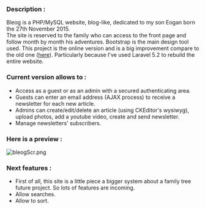 ### **Description :**   
  
Bleog is a PHP/MySQL website, blog-like, dedicated to my son Eogan born the 27th November 2015.  
The site is reserved to the family who can access to the front page and follow month by month his adventures.
Bootstrap is the main design tool used. This project is the online version and is a big improvement compare to the old one ([here](https://bitbucket.org/TheBestJB/bleog)).
Particularly because I've used Laravel 5.2 to rebuild the entire website.    
  
### **Current version allows to :**   
  
*  Access as a guest or as an admin with a secured authenticating area.  
*  Guests can enter an email address (AJAX process) to receive a newsletter for each new article.  
*  Admins can create/edit/delete an article (using CKEditor's wysiwyg), upload photos, add a youtube video, create and send newsletter.  
*  Manage newsletters' subscribers.  

### **Here is a preview :**  

![bleogScr.png](https://bitbucket.org/repo/E4KA84/images/4209310636-bleogScr.png)

### **Next features :**   
  
*  First of all, this site is a little piece a bigger system about a family tree future project. So lots of features are incoming.  
*  Allow searches.  
*  Allow to sort.  